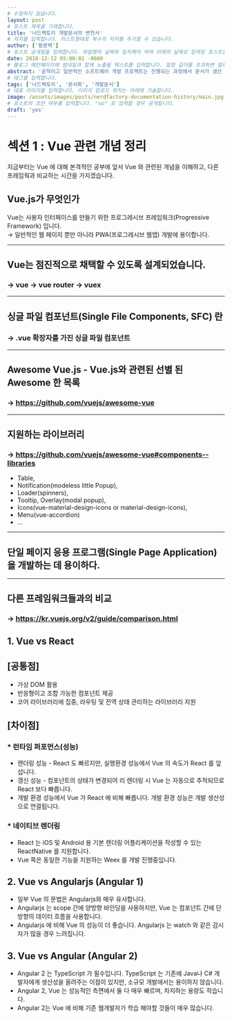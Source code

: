 ```yaml
---
# 수정하지 않습니다.
layout: post
# 포스트 제목을 기재합니다.
title: '너드팩토리 개발문서의 변천사'
# 저자를 입력합니다. 리스트형태로 복수의 저자를 추가할 수 있습니다.
author: ['황종택']
# 포스트 공개일을 입력합니다. 파일명의 날짜와 일치해야 하며 미래의 날짜로 입력된 포스트는 공개되지 않습니다.
date: 2018-12-12 05:00:01 -0600
# 블로그 메인페이지에 썸네일과 함께 노출될 텍스트를 입력합니다. 일정 길이를 초과하면 잘려서 표시됩니다.
abstract: '공적이고 일반적인 소프트웨어 개발 프로젝트는 진행되는 과정에서 문서가 생산 됩니다. 서비스 기획서, 디자인 가이드, API 문서, 인터페이스 정의서 등 소프트웨어 개발의 거의 모든 단계에서 각자의 목적에 맞는 문서가 작성됩니다. 이들 문서는 종이 인쇄물 생산을 위해 워드프로세서로 작성되기도 하고, 프리젠테이션을 위해 프리젠테이션 소프트웨어로 생산되기도 합니다. 각 분야의 문서는 목적을 달성하기 위해 생산/활용 측면에서 발전되어 왔습니다.'
# 태그를 입력합니다.
tags: ['너드팩토리', '문서화', '개발문서']
# 대표 이미지를 입력합니다. 이미지 업로드 위치는 아래에 기술합니다.
image: /assets/images/posts/nerdfactory-documentation-history/main.jpg
# 포스트의 초안 여부를 입력합니다. "no" 로 입력할 경우 공개됩니다.
draft: 'yes'
---
```


# 섹션 1 : Vue 관련 개념 정리

지금부터는 Vue 에 대해 본격적인 공부에 앞서 Vue 와 관련된 개념을 이해하고, 다른 프레임웍과 비교하는 시간을 가지겠습니다.

## Vue.js가 무엇인가

Vue는 사용자 인터페이스를 만들기 위한 프로그레시브 프레임워크(Progressive Framework) 입니다.  
→ 일반적인 웹 페이지 뿐만 아니라 PWA(프로그레시브 웹앱) 개발에 용이합니다.

---

## Vue는 점진적으로 채택할 수 있도록 설계되었습니다.

### → vue -> vue router -> vuex

---

## 싱글 파일 컴포넌트(Single File Components, SFC) 란

### → .vue 확장자를 가진 싱글 파일 컴포넌트

---

## Awesome Vue.js - Vue.js와 관련된 선별 된 Awesome 한 목록

### → <https://github.com/vuejs/awesome-vue>

---

## 지원하는 라이브러리

### → <https://github.com/vuejs/awesome-vue#components--libraries>

- Table,
- Notification(modeless little Popup),
- Loader(spinners),
- Tooltip, Overlay(modal popup),
- Icons(vue-material-design-icons or material-design-icons),
- Menu(vue-accordion)
- ...

---

## 단일 페이지 응용 프로그램(Single Page Application) 을 개발하는 데 용이하다.

---

## 다른 프레임워크들과의 비교

### → <https://kr.vuejs.org/v2/guide/comparison.html>

## 1. Vue vs React

## [공통점]

- 가상 DOM 활용
- 반응형이고 조합 가능한 컴포넌트 제공
- 코어 라이브러리에 집중, 라우팅 및 전역 상태 관리하는 라이브러리 지원

## [차이점]

### \* 런타임 퍼포먼스(성능)

- 랜더링 성능 - React 도 빠르지만, 실행환경 성능에서 Vue 의 속도가 React 를 앞섭니다.
- 갱신 성능 - 컴포넌트의 상태가 변경되어 리 렌더링 시 Vue 는 자동으로 추적되므로 React 보다 빠릅니다.
- 개발 환경 성능에서 Vue 가 React 에 비해 빠릅니다. 개발 환경 성능은 개발 생산성으로 연결됩니다.

### \* 네이티브 렌더링

- React 는 iOS 및 Android 용 기본 렌더링 어플리케이션을 작성할 수 있는 ReactNative 를 지원합니다.
- Vue 쪽은 동일한 기능을 지원하는 Weex 를 개발 진행중입니다.

## 2. Vue vs Angularjs (Angular 1)

- 일부 Vue 의 문법은 Angularjs와 매우 유사합니다.
- Angularjs 는 scope 간에 양방향 바인딩을 사용하지만, Vue 는 컴포넌트 간에 단방향의 데이터 흐름을 사용합니다.
- Angularjs 에 비해 Vue 의 성능이 더 좋습니다. Angularjs 는 watch 와 같은 감시자가 많을 경우 느려집니다.

## 3. Vue vs Angular (Angular 2)

- Angular 2 는 TypeScript 가 필수입니다. TypeScript 는 기존에 Java나 C# 개발자에게 생산성을 올려주는 이점이 있지만, 소규모 개발에서는 용이하지 않습니다.
- Angular 2, Vue 는 성능적인 측면에서 둘 다 매우 빠르며, 차지하는 용량도 작습니다.
- Angular 2는 Vue 에 비해 기존 웹개발자가 학습 해야할 것들이 매우 많습니다.
